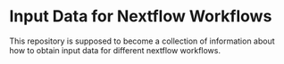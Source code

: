 # Input Data for Nextflow Workflows

This repository is supposed to become a collection of information about how to obtain input data for different nextflow workflows.
